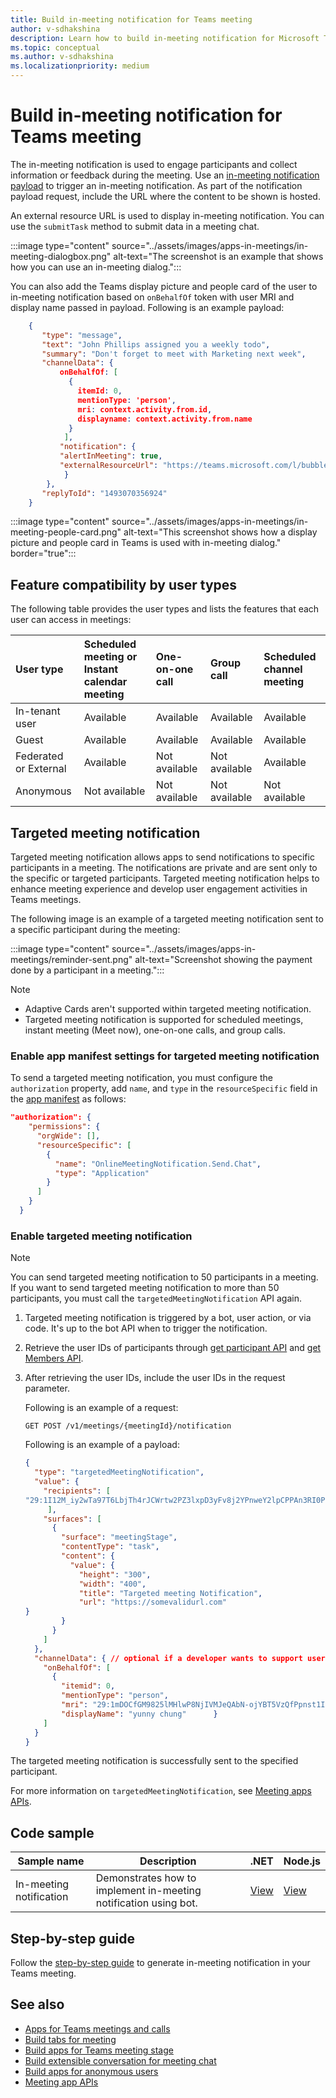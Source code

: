 ```yaml
---
title: Build in-meeting notification for Teams meeting
author: v-sdhakshina
description: Learn how to build in-meeting notification for Microsoft Teams meeting with code sample and targeted meeting notification to specified participant in the meeting.
ms.topic: conceptual
ms.author: v-sdhakshina
ms.localizationpriority: medium
---
```


# Build in-meeting notification for Teams meeting

The in-meeting notification is used to engage participants and collect information or feedback during the meeting. Use an [in-meeting notification payload](meeting-apps-apis.md#send-an-in-meeting-notification) to trigger an in-meeting notification. As part of the notification payload request, include the URL where the content to be shown is hosted.

An external resource URL is used to display in-meeting notification. You can use the `submitTask` method to submit data in a meeting chat.

:::image type="content" source="../assets/images/apps-in-meetings/in-meeting-dialogbox.png" alt-text="The screenshot is an example that shows how you can use an in-meeting dialog.":::

You can also add the Teams display picture and people card of the user to in-meeting notification based on `onBehalfOf` token with user MRI and display name passed in payload. Following is an example payload:

```json
    {
       "type": "message",
       "text": "John Phillips assigned you a weekly todo",
       "summary": "Don't forget to meet with Marketing next week",
       "channelData": {
           onBehalfOf: [
             { 
               itemId: 0, 
               mentionType: 'person', 
               mri: context.activity.from.id, 
               displayname: context.activity.from.name 
             }
            ],
           "notification": {
           "alertInMeeting": true,
           "externalResourceUrl": "https://teams.microsoft.com/l/bubble/APP_ID?url=<url>&height=<height>&width=<width>&title=<title>&completionBotId=BOT_APP_ID"
            }
        },
       "replyToId": "1493070356924"
    }
```

:::image type="content" source="../assets/images/apps-in-meetings/in-meeting-people-card.png" alt-text="This screenshot shows how a display picture and people card in Teams is used with in-meeting dialog." border="true":::

## Feature compatibility by user types

The following table provides the user types and lists the features that each user can access in meetings:

| User type | Scheduled meeting or Instant calendar meeting | One-on-one call | Group call | Scheduled channel meeting |
| :-- | :-- | :-- | :-- | :-- |
| In-tenant user | Available | Available |  Available | Available |
| Guest | Available | Available |  Available | Available |
| Federated or External | Available | Not available | Not available | Available |
| Anonymous | Not available | Not available | Not available | Not available |

## Targeted meeting notification

Targeted meeting notification allows apps to send notifications to specific participants in a meeting. The notifications are private and are sent only to the specific or targeted participants. Targeted meeting notification helps to enhance meeting experience and develop user engagement activities in Teams meetings.

The following image is an example of a targeted meeting notification sent to a specific participant during the meeting:

  :::image type="content" source="../assets/images/apps-in-meetings/reminder-sent.png" alt-text="Screenshot showing the payment done by a participant in a meeting.":::

> [!NOTE]
>
> * Adaptive Cards aren't supported within targeted meeting notification.
> * Targeted meeting notification is supported for scheduled meetings, instant meeting (Meet now), one-on-one calls, and group calls.

### Enable app manifest settings for targeted meeting notification

To send a targeted meeting notification, you must configure the `authorization` property, add `name`, and `type` in the `resourceSpecific` field in the [app manifest](../resources/schema/manifest-schema.md#authorization) as follows:

```json
"authorization": {
    "permissions": {
      "orgWide": [],
      "resourceSpecific": [
        {
          "name": "OnlineMeetingNotification.Send.Chat",
          "type": "Application"
        }
      ]
    }
  }
```

### Enable targeted meeting notification

> [!NOTE]
> You can send targeted meeting notification to 50 participants in a meeting. If you want to send targeted meeting notification to more than 50 participants, you must call the `targetedMeetingNotification` API again.

1. Targeted meeting notification is triggered by a bot, user action, or via code. It's up to the bot API when to trigger the notification.

1. Retrieve the user IDs of participants through [get participant API](meeting-apps-apis.md#get-participant-api) and [get Members API](/rest/api/azure/devops/memberentitlementmanagement/members/get?view=azure-devops-rest-7.0&preserve-view=true).

1. After retrieving the user IDs, include the user IDs in the request parameter.

   Following is an example of a request:

    ```http
    GET POST /v1/meetings/{meetingId}/notification
    ```

   Following is an example of a payload:

    ```json
    {
      "type": "targetedMeetingNotification",
      "value": {
        "recipients": [ 
    "29:1I12M_iy2wTa97T6LbjTh4rJCWrtw2PZ3lxpD3yFv8j2YPnweY2lpCPPAn3RI0PP7rghfHauUz48I1t7ANhj4CA"
         ], 
        "surfaces": [ 
          { 
            "surface": "meetingStage", 
            "contentType": "task", 
            "content": { 
              "value": { 
                "height": "300", 
                "width": "400", 
                "title": "Targeted meeting Notification", 
                "url": "https://somevalidurl.com"           
    }
            } 
          } 
        ] 
      },
      "channelData": { // optional if a developer wants to support user attributes
        "onBehalfOf": [ 
          { 
            "itemid": 0, 
            "mentionType": "person", 
            "mri": "29:1mDOCfGM9825lMHlwP8NjIVMJeQAbN-ojYBT5VzQfPpnst1IFQeYB1QXC8Zupn2RhgfLIW27HmynQk-4bdx_YhA", 
            "displayName": "yunny chung"      } 
        ] 
      }
    }
    ```

The targeted meeting notification is successfully sent to the specified participant.

For more information on `targetedMeetingNotification`, see [Meeting apps APIs](meeting-apps-apis.md#targeted-meeting-notification-api).

## Code sample

Sample name | Description | .NET | Node.js |
|----------------|-----------------|--------------|----------------|
| In-meeting notification | Demonstrates how to implement in-meeting notification using bot. | [View](https://github.com/OfficeDev/Microsoft-Teams-Samples/tree/main/samples/meetings-content-bubble/csharp) | [View](https://github.com/OfficeDev/Microsoft-Teams-Samples/tree/main/samples/meetings-content-bubble/nodejs) |

## Step-by-step guide

Follow the [step-by-step guide](../sbs-meeting-content-bubble.yml) to generate in-meeting notification in your Teams meeting.

## See also

* [Apps for Teams meetings and calls](teams-apps-in-meetings.md)
* [Build tabs for meeting](~/apps-in-teams-meetings/build-tabs-for-meeting.md)
* [Build apps for Teams meeting stage](build-apps-for-teams-meeting-stage.md)
* [Build extensible conversation for meeting chat](build-extensible-conversation-for-meeting-chat.md)
* [Build apps for anonymous users](build-apps-for-anonymous-user.md)
* [Meeting app APIs](meeting-apps-apis.md)
